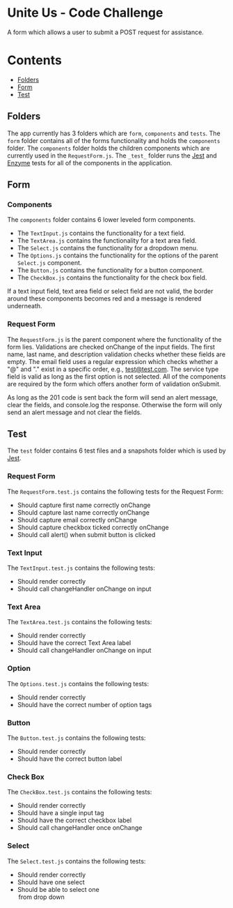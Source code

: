 # Unite Us - Code Challenge

A form which allows a user to submit a POST request for assistance.

# Contents
- [Folders](#folders)
- [Form](#form)
- [Test](#test)

## Folders
The app currently has 3 folders which are ```form```, ```components``` and ```tests```. The ```form``` folder contains all of the forms functionality and holds the ```components``` folder. The ```components``` folder holds the children components which are currently used in the `RequestForm.js`. The ```_test_``` folder runs the [Jest](jestjs.io) and [Enzyme](https://airbnb.io/enzyme/) tests for all of the components in the application.

## Form

### Components
The `components` folder contains 6 lower leveled form components.
* The `TextInput.js` contains the functionality for a text field.
* The `TextArea.js` contains the functionality for a text area field.
* The `Select.js` contains the functionality for a dropdown menu.
* The `Options.js` contains the functionality for the options of the parent `Select.js` component.
* The `Button.js` contains the functionality for a button component.
* The `CheckBox.js` contains the functionality for the check box field.

If a text input field, text area field or select field are not valid, the border around these components becomes red and a message is rendered underneath.

### Request Form
The ```RequestForm.js``` is the parent component where the functionality of the form lies. Validations are checked onChange of the input fields. The first name, last name, and description validation checks whether these fields are empty. The email field uses a regular expression which checks whether a "@" and "." exist in a specific order, e.g., test@test.com. The service type field is valid as long as the first option is not selected. All of the components are required by the form which offers another form of validation onSubmit.

As long as the 201 code is sent back the form will send an alert message, clear the fields, and console.log the response. Otherwise the form will only send an alert message and not clear the fields.

## Test
The `test` folder contains 6 test files and a snapshots folder which is used by [Jest](jestjs.io).

### Request Form
The `RequestForm.test.js` contains the following tests for the Request Form:
* Should capture first name correctly onChange
* Should capture last name correctly onChange
* Should capture email correctly onChange
* Should capture checkbox ticked correctly onChange
* Should call alert() when submit button is clicked

### Text Input
The `TextInput.test.js` contains the following tests:
* Should render correctly
* Should call changeHandler onChange on input

### Text Area
The `TextArea.test.js` contains the following tests:
* Should render correctly
* Should have the correct Text Area label
* Should call changeHandler onChange on input

### Option
The `Options.test.js` contains the following tests:
* Should render correctly
* Should have the correct number of option tags

### Button
The `Button.test.js` contains the following tests:
* Should render correctly
* Should have the correct button label

### Check Box
The `CheckBox.test.js` contains the following tests:
* Should render correctly
* Should have a single input tag
* Should have the correct checkbox label
* Should call changeHandler once onChange

### Select
The `Select.test.js` contains the following tests:
* Should render correctly
* Should have one select
* Should be able to select one <option> from drop down

